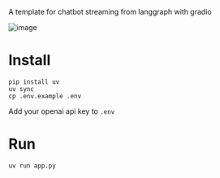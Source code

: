 A template for chatbot streaming from langgraph with gradio

![image](https://github.com/user-attachments/assets/a242eb0a-d2ec-4197-a753-2c027d021875)


# Install
    pip install uv
    uv sync
    cp .env.example .env

Add your openai api key to `.env`

# Run

    uv run app.py
